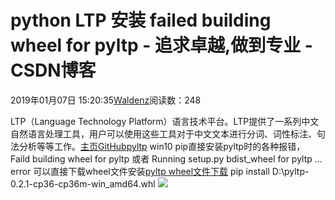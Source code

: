 
# python LTP 安装 failed building wheel for pyltp - 追求卓越,做到专业 - CSDN博客


2019年01月07日 15:20:35[Waldenz](https://me.csdn.net/enter89)阅读数：248


LTP（Language Technology Platform）语言技术平台。LTP提供了一系列中文自然语言处理工具，用户可以使用这些工具对于中文文本进行分词、词性标注、句法分析等等工作。[主页](http://ltp.ai/index.html)[GitHub](https://github.com/HIT-SCIR/ltp)[pyltp](https://github.com/HIT-SCIR/pyltp)
win10 pip直接安装pyltp时的各种报错，
Faild building wheel for pyltp 或者
Running setup.py bdist_wheel for pyltp ... error
可以直接下载wheel文件安装[pyltp wheel文件下载](https://download.csdn.net/download/enter89/10901322)
pip install D:\pyltp-0.2.1-cp36-cp36m-win_amd64.whl
![](https://img-blog.csdnimg.cn/20190107151329512.png)

